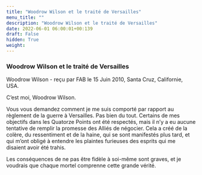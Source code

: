 ```yaml
---
title: "Woodrow Wilson et le traité de Versailles"
menu_title: ""
description: "Woodrow Wilson et le traité de Versailles"
date: 2022-06-01 06:00:01+00:139
draft: False
hidden: True
weight:
---
```

### Woodrow Wilson et le traité de Versailles

Woodrow Wilson - reçu par FAB le 15 Juin 2010, Santa Cruz, Californie, USA.

C’est moi, Woodrow Wilson.

Vous vous demandez comment je me suis comporté par rapport au règlement de la guerre à Versailles. Pas bien du tout. Certains de mes objectifs dans les Quatorze Points ont été respectés, mais il n’y a eu aucune tentative de remplir la promesse des Alliés de négocier. Cela a créé de la colère, du ressentiment et de la haine, qui se sont manifestés plus tard, et qui m’ont obligé à entendre les plaintes furieuses des esprits qui me disaient avoir été trahis.

Les conséquences de ne pas être fidèle à soi-même sont graves, et je voudrais que chaque mortel comprenne cette grande vérité.
